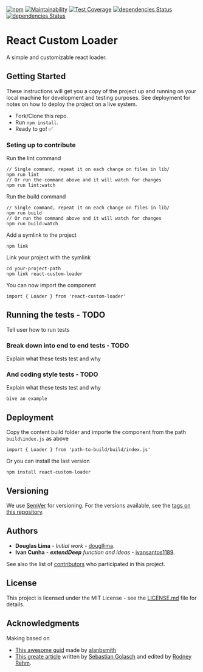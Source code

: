[![npm](https://img.shields.io/npm/v/react-custom-loader.svg)](https://www.npmjs.com/package/react-custom-loader)
[![Maintainability](https://api.codeclimate.com/v1/badges/002dca73066acfcf20ec/maintainability)](https://codeclimate.com/github/dougllima/react-custom-loader/maintainability) [![Test Coverage](https://api.codeclimate.com/v1/badges/002dca73066acfcf20ec/test_coverage)](https://codeclimate.com/github/dougllima/react-custom-loader/test_coverage)
[![dependencies Status](https://david-dm.org/dougllima/react-custom-loader/dev-status.svg)](https://david-dm.org/dougllima/react-custom-loader#info=devDependencies) [![dependencies Status](https://david-dm.org/dougllima/react-custom-loader/status.svg)](https://david-dm.org/dougllima/react-custom-loader)

# React Custom Loader
A simple and customizable react loader.

## Getting Started
These instructions will get you a copy of the project up and running on your local machine for development and testing purposes. See deployment for notes on how to deploy the project on a live system.
- Fork/Clone this repo.
- Run `npm install`.
- Ready to go! ✅ 

### Seting up to contribute

Run the lint command
```
// Single command, repeat it on each change on files in lib/
npm run lint
// Or run the command above and it will watch for changes
npm run lint:watch
```
Run the build command
```
// Single command, repeat it on each change on files in lib/
npm run build
// Or run the command above and it will watch for changes
npm run build:watch
```
Add a symlink to the project
```
npm link
```
Link your project with the symlink
```
cd your-project-path
npm link react-custom-loader
```
You can now import the component
```
import { Loader } from 'react-custom-loader'
```

## Running the tests - TODO
Tell user how to run tests

### Break down into end to end tests - TODO
Explain what these tests test and why

### And coding style tests - TODO
Explain what these tests test and why
```
Give an example
```

## Deployment
Copy the content build folder and importe the component from the path `build\index.js` as above
```
import { Loader } from 'path-to-build/build/index.js'
```
Or you can install the last version
```
npm install react-custom-loader
```

## Versioning
We use [SemVer](http://semver.org/) for versioning. For the versions available, see the [tags on this repository](https://github.com/dougllima/react-custom-loader/tags). 

## Authors
- **Douglas Lima** - *Initial work* - [dougllima](https://github.com/dougllima/).
- **Ivan Cunha** - ***extendDeep** function and ideas* - [ivansantos1189](https://github.com/ivansantos1189/).

See also the list of [contributors](https://github.com/dougllima/react-custom-loader/graphs/contributors) who participated in this project.

## License
This project is licensed under the MIT License - see the [LICENSE.md](LICENSE.md) file for details.

## Acknowledgments
Making based on
- [This awesome guid](https://hackernoon.com/building-a-react-component-library-part-1-d8a1e248fe6c) made by [alanbsmith](https://github.com/alanbsmith)
- [This greate article](https://www.javascriptjanuary.com/blog/the-open-sourcerers-magic-spell-book) written by [Sebastian Golasch](https://twitter.com/asciidisco) and edited by [Rodney Rehm](https://twitter.com/rodneyrehm).


